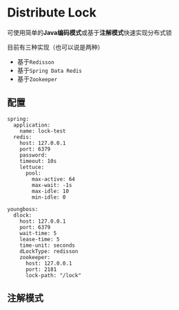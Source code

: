 # Distribute Lock

可使用简单的**Java编码模式**或基于**注解模式**快速实现分布式锁

目前有三种实现（也可以说是两种）

* 基于`Redisson`
* 基于`Spring Data Redis`
* 基于`Zookeeper`

## 配置

```
spring:
  application:
    name: lock-test
  redis:
    host: 127.0.0.1
    port: 6379
    password:
    timeout: 10s
    lettuce:
      pool:
        max-active: 64
        max-wait: -1s
        max-idle: 10
        min-idle: 0

youngboss:
  dlock:
    host: 127.0.0.1
    port: 6379
    wait-time: 5
    lease-time: 5
    time-unit: seconds
    dLockType: redisson
    zookeeper:
      host: 127.0.0.1
      port: 2181
      lock-path: "/lock"
```



## 注解模式

